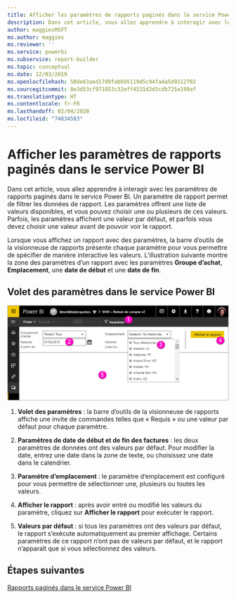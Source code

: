 ```yaml
---
title: Afficher les paramètres de rapports paginés dans le service Power BI
description: Dans cet article, vous allez apprendre à interagir avec les paramètres de rapports paginés dans le service Power BI.
author: maggiesMSFT
ms.author: maggies
ms.reviewer: ''
ms.service: powerbi
ms.subservice: report-builder
ms.topic: conceptual
ms.date: 12/03/2019
ms.openlocfilehash: 50de63aed17d9fab695119d5c94fa4a5d9312702
ms.sourcegitcommit: 8e3d53cf971853c32eff4531d2d3cdb725a199af
ms.translationtype: HT
ms.contentlocale: fr-FR
ms.lasthandoff: 02/04/2020
ms.locfileid: "74834583"
---
```

# <a name="view-parameters-for-paginated-reports-in-the-power-bi-service"></a>Afficher les paramètres de rapports paginés dans le service Power BI

Dans cet article, vous allez apprendre à interagir avec les paramètres de rapports paginés dans le service Power BI.  Un paramètre de rapport permet de filtrer les données de rapport. Les paramètres offrent une liste de valeurs disponibles, et vous pouvez choisir une ou plusieurs de ces valeurs. Parfois, les paramètres affichent une valeur par défaut, et parfois vous devez choisir une valeur avant de pouvoir voir le rapport.  

Lorsque vous affichez un rapport avec des paramètres, la barre d’outils de la visionneuse de rapports présente chaque paramètre pour vous permettre de spécifier de manière interactive les valeurs. L’illustration suivante montre la zone des paramètres d’un rapport avec les paramètres **Groupe d’achat**, **Emplacement**, une **date de début** et une **date de fin**.  

## <a name="parameters-pane-in-the-power-bi-service"></a>Volet des paramètres dans le service Power BI

![Afficher un rapport paginé avec des paramètres](media/paginated-reports-view-parameters/power-bi-paginated-view-parameters.png)
  
1.  **Volet des paramètres** : la barre d’outils de la visionneuse de rapports affiche une invite de commandes telles que « Requis » ou une valeur par défaut pour chaque paramètre.    
  
2.  **Paramètres de date de début et de fin des factures** : les deux paramètres de données ont des valeurs par défaut. Pour modifier la date, entrez une date dans la zone de texte, ou choisissez une date dans le calendrier.  
  
3.  **Paramètre d’emplacement** : le paramètre d’emplacement est configuré pour vous permettre de sélectionner une, plusieurs ou toutes les valeurs. 
  
4.  **Afficher le rapport** : après avoir entré ou modifié les valeurs du paramètre, cliquez sur **Afficher le rapport** pour exécuter le rapport. 

5. **Valeurs par défaut** : si tous les paramètres ont des valeurs par défaut, le rapport s’exécute automatiquement au premier affichage. Certains paramètres de ce rapport n’ont pas de valeurs par défaut, et le rapport n’apparaît que si vous sélectionnez des valeurs.  

## <a name="next-steps"></a>Étapes suivantes

[Rapports paginés dans le service Power BI](end-user-paginated-report.md)
